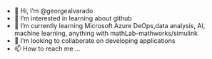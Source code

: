 - 👋 Hi, I’m @georgealvarado
- 👀 I’m interested in learning about github
- 🌱 I’m currently learning Microsoft Azure DeOps,data analysis, AI, machine learning, anything with mathLab-mathworks/simulink
- 💞️ I’m looking to collaborate on developing applications
- 📫 How to reach me ...

<!---
georgealvarado/georgealvarado is a ✨ special ✨ repository because its `README.md` (this file) appears on your GitHub profile.
You can click the Preview link to take a look at your changes.
--->
